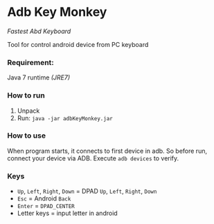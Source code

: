 # Adb Key Monkey

*Fastest Abd Keyboard*

Tool for control android device from PC keyboard

### Requirement:
Java 7 runtime *(JRE7)*

### How to run
1. Unpack
2. Run: `java -jar adbKeyMonkey.jar`

### How to use
When program starts, it connects to first device in adb.
So before run, connect your device via ADB. Execute `adb devices` to verify.

### Keys
* `Up`, `Left`, `Right`, `Down` = DPAD `Up`, `Left`, `Right`, `Down`
* `Esc` = Android `Back`
* `Enter` = `DPAD_CENTER`
* Letter keys = input letter in android



